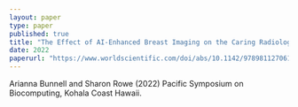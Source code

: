 ```yaml
---
layout: paper
type: paper
published: true
title: "The Effect of AI-Enhanced Breast Imaging on the Caring Radiologist-Patient Relationship"
date: 2022
paperurl: "https://www.worldscientific.com/doi/abs/10.1142/9789811270611_0043"
---
```

Arianna Bunnell and Sharon Rowe (2022) Pacific Symposium on Biocomputing, Kohala Coast Hawaii.
